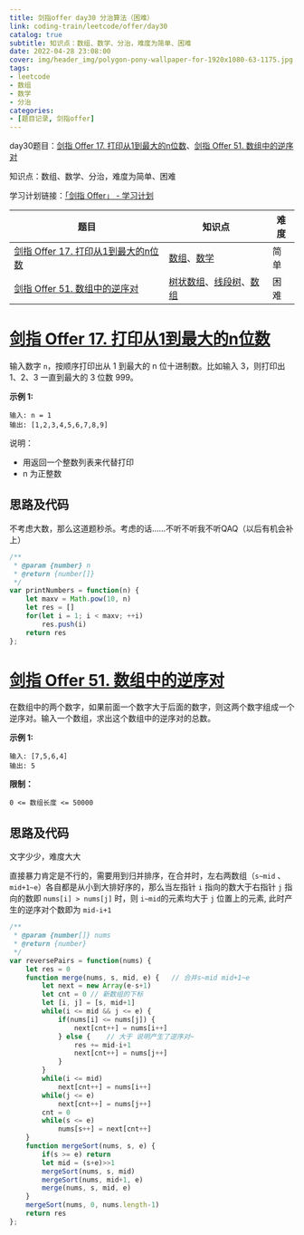 ```yaml
---
title: 剑指offer day30 分治算法（困难）
link: coding-train/leetcode/offer/day30
catalog: true
subtitle: 知识点：数组、数学、分治，难度为简单、困难
date: 2022-04-28 23:08:00
cover: img/header_img/polygon-pony-wallpaper-for-1920x1080-63-1175.jpg
tags:
- leetcode
- 数组
- 数学
- 分治
categories:
- [题目记录, 剑指offer]
---
```


day30题目：[剑指 Offer 17. 打印从1到最大的n位数](https://leetcode-cn.com/problems/da-yin-cong-1dao-zui-da-de-nwei-shu-lcof/)、[剑指 Offer 51. 数组中的逆序对](https://leetcode-cn.com/problems/shu-zu-zhong-de-ni-xu-dui-lcof/)

知识点：数组、数学、分治，难度为简单、困难

学习计划链接：[「剑指 Offer」 - 学习计划](https://leetcode-cn.com/study-plan/lcof/?progress=7jn70jr)

| 题目 | 知识点 | 难度 |
| --- | ---- | ---- |
| [剑指 Offer 17. 打印从1到最大的n位数](https://leetcode-cn.com/problems/da-yin-cong-1dao-zui-da-de-nwei-shu-lcof/) | [数组](https://leetcode-cn.com/tag/array)、[数学](https://leetcode-cn.com/tag/math) | 简单 |
| [剑指 Offer 51. 数组中的逆序对](https://leetcode-cn.com/problems/shu-zu-zhong-de-ni-xu-dui-lcof/)| [树状数组](https://leetcode-cn.com/tag/binary-indexed-tree)、[线段树](https://leetcode-cn.com/tag/segment-tree)、[数组](https://leetcode-cn.com/tag/array) | 困难 |

# [剑指 Offer 17. 打印从1到最大的n位数](https://leetcode-cn.com/problems/da-yin-cong-1dao-zui-da-de-nwei-shu-lcof/)

输入数字 `n`，按顺序打印出从 1 到最大的 n 位十进制数。比如输入 3，则打印出 1、2、3 一直到最大的 3 位数 999。

**示例 1:**

```
输入: n = 1
输出: [1,2,3,4,5,6,7,8,9]
```

说明：

- 用返回一个整数列表来代替打印
- n 为正整数

## 思路及代码

不考虑大数，那么这道题秒杀。考虑的话……不听不听我不听QAQ（以后有机会补上）

```javascript
/**
 * @param {number} n
 * @return {number[]}
 */
var printNumbers = function(n) {
    let maxv = Math.pow(10, n)
    let res = []
    for(let i = 1; i < maxv; ++i) 
        res.push(i)
    return res
};
```

# [剑指 Offer 51. 数组中的逆序对](https://leetcode-cn.com/problems/shu-zu-zhong-de-ni-xu-dui-lcof/)

在数组中的两个数字，如果前面一个数字大于后面的数字，则这两个数字组成一个逆序对。输入一个数组，求出这个数组中的逆序对的总数。

**示例 1:**

```
输入: [7,5,6,4]
输出: 5
```

**限制：**

`0 <= 数组长度 <= 50000`

## 思路及代码

文字少少，难度大大

直接暴力肯定是不行的，需要用到归并排序，在合并时，左右两数组（`s~mid` 、`mid+1~e`）各自都是从小到大排好序的，那么当左指针 `i` 指向的数大于右指针 `j` 指向的数即 `nums[i] > nums[j]` 时，则 `i~mid`的元素均大于 `j` 位置上的元素, 此时产生的逆序对个数即为 `mid-i+1`

```javascript
/**
 * @param {number[]} nums
 * @return {number}
 */
var reversePairs = function(nums) {
    let res = 0
    function merge(nums, s, mid, e) {   // 合并s~mid mid+1~e
        let next = new Array(e-s+1)
        let cnt = 0 // 新数组的下标
        let [i, j] = [s, mid+1]
        while(i <= mid && j <= e) {
            if(nums[i] <= nums[j]) {
                next[cnt++] = nums[i++]
            } else {    // 大于 说明产生了逆序对~
                res += mid-i+1 
                next[cnt++] = nums[j++]
            }
        }
        while(i <= mid)
            next[cnt++] = nums[i++]
        while(j <= e)
            next[cnt++] = nums[j++]
        cnt = 0
        while(s <= e)
            nums[s++] = next[cnt++]
    }
    function mergeSort(nums, s, e) {
        if(s >= e) return
        let mid = (s+e)>>1
        mergeSort(nums, s, mid)
        mergeSort(nums, mid+1, e)
        merge(nums, s, mid, e)
    }
    mergeSort(nums, 0, nums.length-1)
    return res
};
```
